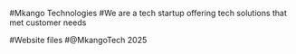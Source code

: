 #Mkango Technologies
#We are a tech startup offering tech solutions that met customer needs

#Website files
#@MkangoTech 2025

